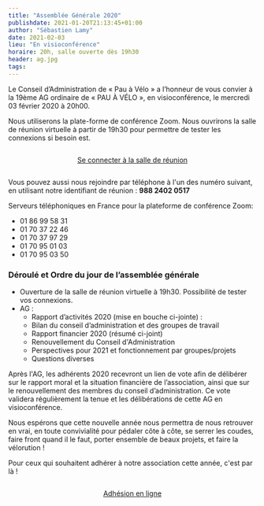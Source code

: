 ```yaml
---
title: "Assemblée Générale 2020"
publishdate: 2021-01-20T21:13:45+01:00
author: "Sébastien Lamy"
date: 2021-02-03
lieu: "En visioconférence"
horaire: 20h, salle ouverte dès 19h30
header: ag.jpg
tags:
---
```


Le Conseil d’Administration de « Pau à Vélo » a l’honneur de vous convier à la 
19ème AG ordinaire de « PAU À VÉLO », en visioconférence, le mercredi 03 février 
2020 à 20h00.

<!--more-->

Nous utiliserons la plate-forme de conférence Zoom. Nous ouvrirons la salle de réunion virtuelle à partir de 19h30 pour permettre de tester les connexions si besoin est. 

<div style="text-align:center;padding:1em 0;">
<a  class="pure-button pure-button-primary"
    href="https://zoom.us/j/98824020517"
    target="_blank">
    Se connecter à la salle de réunion
</a>
</div>

Vous pouvez aussi nous rejoindre par téléphone à l'un des numéro suivant, en utilisant notre identifiant de réunion : **988 2402 0517**

Serveurs téléphoniques en France pour la plateforme de conférence Zoom:

* 01 86 99 58 31
* 01 70 37 22 46
* 01 70 37 97 29
* 01 70 95 01 03
* 01 70 95 03 50 


### Déroulé et Ordre du jour de l’assemblée générale

* Ouverture de la salle de réunion virtuelle à 19h30. Possibilité de tester vos 
  connexions.
* AG :
  * Rapport d’activités 2020 (mise en bouche ci-jointe) :
  * Bilan du conseil d’administration et des groupes de travail
  * Rapport financier 2020 (résumé ci-joint)
  * Renouvellement du Conseil d'Administration
  * Perspectives pour 2021 et fonctionnement par groupes/projets 
  * Questions diverses

Après l'AG, les adhérents 2020 recevront un lien de vote afin de délibérer sur 
le rapport moral et la situation financière de l’association, ainsi que sur le 
renouvellement des membres du conseil d’administration. Ce vote validera 
régulièrement la tenue et les délibérations de cette AG en visioconférence.


Nous espérons que cette nouvelle année nous permettra de nous retrouver en vrai, 
en toute convivialité pour pédaler côte à côte, se serrer les coudes, faire 
front quand il le faut, porter ensemble de beaux projets, et faire la 
vélorution !

Pour ceux qui souhaitent adhérer à notre association cette année, c'est par là !

<div style="text-align:center;padding:1em 0;">
<a  class="pure-button pure-button-primary"
    href="https://adhesions.pauavelo.fr/nouvelle"
    target="_blank">
    Adhésion en ligne
</a>
</div>
